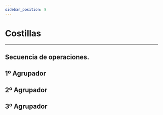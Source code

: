 ```yaml
---
sidebar_position: 8
---
```


# Costillas
---

## Secuencia de operaciones.

## 1º Agrupador
## 2º Agrupador
## 3º Agrupador 